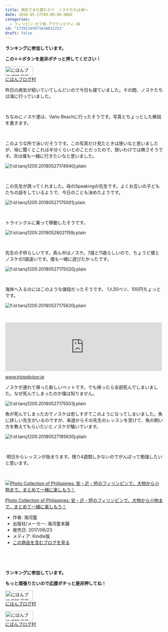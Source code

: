 ```yaml
---
title: 病気でまた寝たきり　ノスケたちは海へ
date: 2018-05-27T09:00:00.000Z
categories:
  - フィリピン-セブ島-アクティビティ-海
id: "17391345971648031251"
draft: false
---
```

<p><strong>ランキングに参加しています。</strong></p>
<p><strong>この↓↓ボタンを是非ポチっと押してください！</strong></p>
<p><a href="//overseas.blogmura.com/cebu/ranking.html"><img src="//overseas.blogmura.com/cebu/img/cebu88_31.gif" alt="にほんブログ村 海外生活ブログ セブ島情報へ" width="88" height="31" border="0" /></a><br /><a href="//overseas.blogmura.com/cebu/ranking.html">にほんブログ村</a></p>
<p>昨日の病気が続いていてしんどいので今日も寝ていました。その間、ノスケたちは海に行っていました。</p>
<p> </p>
<p>ちなみにノスケ達は、Vaño Beachに行ったそうです。写真とちょっとした解説を書きます。</p>
<p> </p>
<p>このような所で泳いだそうです。この写真だけ見たときは狭いなと思いましたが、母に聞くとこれは半分くらいとのことだったので、狭いわけでは無さそうです。次は僕も一緒に行きたいなと思いました。</p>
<p><img class="hatena-fotolife" title="f:id:taroj1205:20180527174940j:plain" src="https://cdn-ak.f.st-hatena.com/images/fotolife/t/taroj1205/20180527/20180527174940.jpg" alt="f:id:taroj1205:20180527174940j:plain" /></p>
<p> </p>
<p>この先生が誘ってくれました。母のSpeakingの先生です。よくお互いの子どもたちの話をしているようで、今日のことも決めたようです。</p>
<p><img class="hatena-fotolife" title="f:id:taroj1205:20180527175001j:plain" src="https://cdn-ak.f.st-hatena.com/images/fotolife/t/taroj1205/20180527/20180527175001.jpg" alt="f:id:taroj1205:20180527175001j:plain" /></p>
<p> </p>
<p>トライシクルに乗って移動したそうです。</p>
<p><img class="hatena-fotolife" title="f:id:taroj1205:20180528021159j:plain" src="https://cdn-ak.f.st-hatena.com/images/fotolife/t/taroj1205/20180528/20180528021159.jpg" alt="f:id:taroj1205:20180528021159j:plain" /></p>
<p> </p>
<p>先生の子供らしいです。真ん中はノスケ。7歳と11歳らしいので、ちょうど僕とノスケの1歳違いです。僕も一緒に遊びたかったです。</p>
<p><img class="hatena-fotolife" title="f:id:taroj1205:20180527175020j:plain" src="https://cdn-ak.f.st-hatena.com/images/fotolife/t/taroj1205/20180527/20180527175020.jpg" alt="f:id:taroj1205:20180527175020j:plain" /></p>
<p> </p>
<p>海岸へ入るのにはこのような値段だったそうです。 1人50ペソ、100円ちょっとです。</p>
<p><img class="hatena-fotolife" title="f:id:taroj1205:20180527175620j:plain" src="https://cdn-ak.f.st-hatena.com/images/fotolife/t/taroj1205/20180527/20180527175620.jpg" alt="f:id:taroj1205:20180527175620j:plain" /></p>
<p> </p>
<p><iframe class="embed-card embed-webcard" style="display: block; width: 100%; height: 155px; max-width: 500px; margin: 10px 0px;" title="2018年 Vano Public Beachへ行く前に！見どころをチェック - トリップアドバイザー" src="https://hatenablog-parts.com/embed?url=https%3A%2F%2Fwww.tripadvisor.jp%2FAttraction_Review-g298461-d9999193-Reviews-Vano_Public_Beach-Lapu_Lapu_Mactan_Island_Cebu_Island_Visayas.html" frameborder="0" scrolling="no"></iframe><cite class="hatena-citation"><a href="https://www.tripadvisor.jp/Attraction_Review-g298461-d9999193-Reviews-Vano_Public_Beach-Lapu_Lapu_Mactan_Island_Cebu_Island_Visayas.html">www.tripadvisor.jp</a></cite></p>
<p>ノスケが連れて帰った新しいペットです。でも帰ったら全部死んでしまいました。なぜ死んでしまったのか僕は知りません。</p>
<p><img class="hatena-fotolife" title="f:id:taroj1205:20180527175503j:plain" src="https://cdn-ak.f.st-hatena.com/images/fotolife/t/taroj1205/20180527/20180527175503.jpg" alt="f:id:taroj1205:20180527175503j:plain" /></p>
<p>魚が死んでしまったのでノスケは悲しすぎてこのようになってしまいました。魚に詳しい先生がいるのですが、来週からその先生のレッスンを受けて、魚の飼い方を教えてもらいたいとノスケが騒いでいます。</p>
<p><img class="hatena-fotolife" title="f:id:taroj1205:20180527185630j:plain" src="https://cdn-ak.f.st-hatena.com/images/fotolife/t/taroj1205/20180527/20180527185630.jpg" alt="f:id:taroj1205:20180527185630j:plain" /></p>
<p> </p>
<p> 明日からレッスンが始まります。残り4週間しかないのでがんばって勉強したいと思います。</p>
<p> </p>
<div class="freezed">
<div class="hatena-asin-detail"><a href="http://www.amazon.co.jp/exec/obidos/ASIN/B0736PG36Z/taroj1205-hatena-22/"><img class="hatena-asin-detail-image" title="Photo Collection of Philippines: 安・近・短のフィリンピンで、大物から小物まで、まとめて一緒に楽しもう！" src="https://images-fe.ssl-images-amazon.com/images/I/51wKP4SAXxL._SL160_.jpg" alt="Photo Collection of Philippines: 安・近・短のフィリンピンで、大物から小物まで、まとめて一緒に楽しもう！" /></a>
<div class="hatena-asin-detail-info">
<p class="hatena-asin-detail-title"><a href="http://www.amazon.co.jp/exec/obidos/ASIN/B0736PG36Z/taroj1205-hatena-22/">Photo Collection of Philippines: 安・近・短のフィリンピンで、大物から小物まで、まとめて一緒に楽しもう！</a></p>
<ul>
<li><span class="hatena-asin-detail-label">作者:</span> 海河童</li>
<li><span class="hatena-asin-detail-label">出版社/メーカー:</span> 海河童本舗</li>
<li><span class="hatena-asin-detail-label">発売日:</span> 2017/06/23</li>
<li><span class="hatena-asin-detail-label">メディア:</span> Kindle版</li>
<li><a href="http://d.hatena.ne.jp/asin/B0736PG36Z/taroj1205-hatena-22" target="_blank">この商品を含むブログを見る</a></li>
</ul>
</div>
<div class="hatena-asin-detail-foot"> </div>
</div>
</div>
<p> </p>
<div class="freezed">
<p><strong>ランキングに参加しています。</strong></p>
<p><strong>もっと頑張りたいので応援ポチっと是非押してね！</strong></p>
<p><a href="//overseas.blogmura.com/studyabroad_parent/ranking.html"><img src="//overseas.blogmura.com/studyabroad_parent/img/studyabroad_parent88_31.gif" alt="にほんブログ村 海外生活ブログ 親子留学・ジュニア留学へ" width="88" height="31" border="0" /></a><br /><a href="//overseas.blogmura.com/studyabroad_parent/ranking.html">にほんブログ村</a></p>
<p><a href="//overseas.blogmura.com/cebu/ranking.html"><img src="//overseas.blogmura.com/cebu/img/cebu88_31.gif" alt="にほんブログ村 海外生活ブログ セブ島情報へ" width="88" height="31" border="0" /></a><br /><a href="//overseas.blogmura.com/cebu/ranking.html">にほんブログ村</a></p>
</div>
